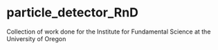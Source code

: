 # particle_detector_RnD
Collection of work done for the Institute for Fundamental Science at the University of Oregon
